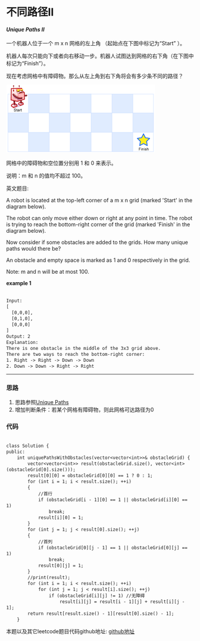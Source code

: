 # 不同路径II

#### *Unique Paths II*

一个机器人位于一个 m x n 网格的左上角 （起始点在下图中标记为“Start” ）。

机器人每次只能向下或者向右移动一步。机器人试图达到网格的右下角（在下图中标记为“Finish”）。

现在考虑网格中有障碍物。那么从左上角到右下角将会有多少条不同的路径？

![loading img](https://github.com/SherlockUnknowEn/leetcode/blob/master/50-59/51.%20Unique%20Paths%20II(Medium)/robot_maze.png)


网格中的障碍物和空位置分别用 1 和 0 来表示。

说明：m 和 n 的值均不超过 100。

英文题目:

A robot is located at the top-left corner of a m x n grid (marked 'Start' in the diagram below).

The robot can only move either down or right at any point in time. The robot is trying to reach the bottom-right corner of the grid (marked 'Finish' in the diagram below).

Now consider if some obstacles are added to the grids. How many unique paths would there be?

An obstacle and empty space is marked as 1 and 0 respectively in the grid.

Note: m and n will be at most 100.

**example 1**

```

Input:
[
  [0,0,0],
  [0,1,0],
  [0,0,0]
]
Output: 2
Explanation:
There is one obstacle in the middle of the 3x3 grid above.
There are two ways to reach the bottom-right corner:
1. Right -> Right -> Down -> Down
2. Down -> Down -> Right -> Right

```

---

### 思路

1. 思路参照[Unique Paths](https://github.com/SherlockUnknowEn/leetcode/tree/master/50-59/50.%20Unique%20Paths(Medium))
2. 增加判断条件：若某个网格有障碍物，则此网格可达路径为0


### 代码
```

class Solution {
public:
	int uniquePathsWithObstacles(vector<vector<int>>& obstacleGrid) {
		vector<vector<int>> result(obstacleGrid.size(), vector<int>(obstacleGrid[0].size()));
		result[0][0] = obstacleGrid[0][0] == 1 ? 0 : 1;
		for (int i = 1; i < result.size(); ++i)
		{
			//首行
			if (obstacleGrid[i - 1][0] == 1 || obstacleGrid[i][0] == 1)
				break;
			result[i][0] = 1;
		}
		for (int j = 1; j < result[0].size(); ++j)
		{
			//首列
			if (obstacleGrid[0][j - 1] == 1 || obstacleGrid[0][j] == 1)
				break;
			result[0][j] = 1;
		}
		//print(result);
		for (int i = 1; i < result.size(); ++i)
			for (int j = 1; j < result[i].size(); ++j)
				if (obstacleGrid[i][j] != 1) //无障碍
					result[i][j] = result[i - 1][j] + result[i][j - 1];
		return result[result.size() - 1][result[0].size() - 1];
	}

```

本题以及其它leetcode题目代码github地址: [github地址](https:github.com/SherlockUnknowEn/leetcode)